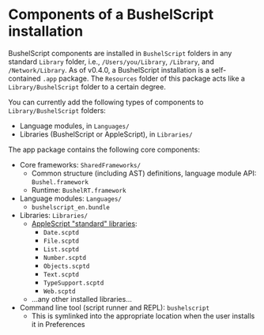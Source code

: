 # Components of a BushelScript installation

BushelScript components are installed in `BushelScript` folders in any standard `Library` folder, i.e., `/Users/you/Library`, `/Library`, and `/Network/Library`. As of v0.4.0, a BushelScript installation is a self-contained `.app` package. The `Resources` folder of this package acts like a `Library/BushelScript` folder to a certain degree.

You can currently add the following types of components to `Library/BushelScript` folders: 
  - Language modules, in `Languages/`
  - Libraries (BushelScript or AppleScript), in `Libraries/`

The app package contains the following core components:
  - Core frameworks: `SharedFrameworks/`
    - Common structure (including AST) definitions, language module API: `Bushel.framework`
    - Runtime: `BushelRT.framework`
  - Language modules: `Languages/`
    - `bushelscript_en.bundle`
  - Libraries: `Libraries/`
    - [AppleScript "standard" libraries][AppleScript-stdlib]:
      - `Date.scptd`
      - `File.scptd`
      - `List.scptd`
      - `Number.scptd`
      - `Objects.scptd`
      - `Text.scptd`
      - `TypeSupport.scptd`
      - `Web.scptd`
    - …any other installed libraries…
  - Command line tool (script runner and REPL): `bushelscript`
    - This is symlinked into the appropriate location when the user installs it in Preferences

[AppleScript-stdlib]: https://github.com/BushelScript/applescript-stdlib
